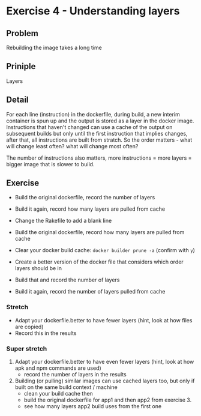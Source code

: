 # Exercise 4 - Understanding layers

## Problem
Rebuilding the image takes a long time

## Priniple
Layers

## Detail
For each line (instruction) in the dockerfile, during build, a new interim container is spun up and the output is stored as a layer in the docker image.
Instructions that haven't changed can use a cache of the output on subsequent builds but only until the first instruction that implies changes, after that, all instructions are built from stratch.
So the order matters - what will change least often? what will change most often?

The number of instructions also matters, more instructions = more layers = bigger image that is slower to build.

## Exercise
- Build the original dockerfile, record the number of layers
- Build it again, record how many layers are pulled from cache
- Change the Rakefile to add a blank line
- Build the original dockerfile, record how many layers are pulled from cache

- Clear your docker build cache: `docker builder prune -a` (confirm with `y`)

- Create a better version of the docker file that considers which order layers should be in
- Build that and record the number of layers
- Build it again, record the number of layers pulled from cache

### Stretch
- Adapt your dockerfile.better to have fewer layers (hint, look at how files are copied)
- Record this in the results

### Super stretch
1. Adapt your dockerfile.better to have even fewer layers (hint, look at how apk and npm commands are used)
   - record the number of layers in the results
2. Building (or pulling) similar images can use cached layers too, but only if built on the same build context / machine
   - clean your build cache then 
   - build the original dockerfile for app1 and then app2 from exercise 3. 
   - see how many layers app2 build uses from the first one
